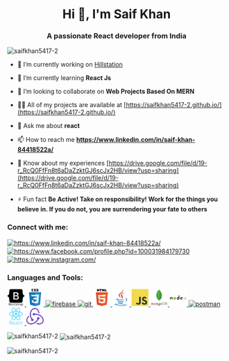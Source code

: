 <h1 align="center">Hi 👋, I'm Saif Khan</h1>
<h3 align="center">A passionate React developer from India</h3>

<p align="left"> <img src="https://komarev.com/ghpvc/?username=saifkhan5417-2&label=Profile%20views&color=0e75b6&style=flat" alt="saifkhan5417-2" /> </p>

- 🔭 I’m currently working on [Hillstation](https://hilling-3e85n1yls-rohit27698.vercel.app/)

- 🌱 I’m currently learning **React Js**

- 👯 I’m looking to collaborate on **Web Projects Based On MERN**

- 👨‍💻 All of my projects are available at [https://saifkhan5417-2.github.io/](https://saifkhan5417-2.github.io/)

- 💬 Ask me about **react**

- 📫 How to reach me **https://www.linkedin.com/in/saif-khan-84418522a/**

- 📄 Know about my experiences [https://drive.google.com/file/d/19-r_RcQ0FfFn8t6aDaZzktGJ6scJx2HB/view?usp=sharing](https://drive.google.com/file/d/19-r_RcQ0FfFn8t6aDaZzktGJ6scJx2HB/view?usp=sharing)

- ⚡ Fun fact **Be Active! Take on responsibility! Work for the things you believe in. If you do not, you are surrendering your fate to others**

<h3 align="left">Connect with me:</h3>
<p align="left">
<a href="https://www.linkedin.com/in/saif-khan-84418522a/" target="blank"><img align="center" src="https://raw.githubusercontent.com/rahuldkjain/github-profile-readme-generator/master/src/images/icons/Social/linked-in-alt.svg" alt="https://www.linkedin.com/in/saif-khan-84418522a/" height="30" width="40" /></a>
<a href="https://www.facebook.com/profile.php?id=100031984179730" target="blank"><img align="center" src="https://raw.githubusercontent.com/rahuldkjain/github-profile-readme-generator/master/src/images/icons/Social/facebook.svg" alt="https://www.facebook.com/profile.php?id=100031984179730" height="30" width="40" /></a>
<a href="https://instagram.com/ittz_me_saif/" target="blank"><img align="center" src="https://raw.githubusercontent.com/rahuldkjain/github-profile-readme-generator/master/src/images/icons/Social/instagram.svg" alt="https://www.instagram.com/" height="30" width="40" /></a>

<h3 align="left">Languages and Tools:</h3>
<p align="left"> <a href="https://getbootstrap.com" target="_blank" rel="noreferrer"> <img src="https://raw.githubusercontent.com/devicons/devicon/master/icons/bootstrap/bootstrap-plain-wordmark.svg" alt="bootstrap" width="40" height="40"/> </a> <a href="https://www.w3schools.com/css/" target="_blank" rel="noreferrer"> <img src="https://raw.githubusercontent.com/devicons/devicon/master/icons/css3/css3-original-wordmark.svg" alt="css3" width="40" height="40"/> </a> <a href="https://firebase.google.com/" target="_blank" rel="noreferrer"> <img src="https://www.vectorlogo.zone/logos/firebase/firebase-icon.svg" alt="firebase" width="40" height="40"/> </a> <a href="https://git-scm.com/" target="_blank" rel="noreferrer"> <img src="https://www.vectorlogo.zone/logos/git-scm/git-scm-icon.svg" alt="git" width="40" height="40"/> </a> <a href="https://www.w3.org/html/" target="_blank" rel="noreferrer"> <img src="https://raw.githubusercontent.com/devicons/devicon/master/icons/html5/html5-original-wordmark.svg" alt="html5" width="40" height="40"/> </a> <a href="https://www.java.com" target="_blank" rel="noreferrer"> <img src="https://raw.githubusercontent.com/devicons/devicon/master/icons/java/java-original.svg" alt="java" width="40" height="40"/> </a> <a href="https://developer.mozilla.org/en-US/docs/Web/JavaScript" target="_blank" rel="noreferrer"> <img src="https://raw.githubusercontent.com/devicons/devicon/master/icons/javascript/javascript-original.svg" alt="javascript" width="40" height="40"/> </a> <a href="https://www.mongodb.com/" target="_blank" rel="noreferrer"> <img src="https://raw.githubusercontent.com/devicons/devicon/master/icons/mongodb/mongodb-original-wordmark.svg" alt="mongodb" width="40" height="40"/> </a> <a href="https://nodejs.org" target="_blank" rel="noreferrer"> <img src="https://raw.githubusercontent.com/devicons/devicon/master/icons/nodejs/nodejs-original-wordmark.svg" alt="nodejs" width="40" height="40"/> </a> <a href="https://postman.com" target="_blank" rel="noreferrer"> <img src="https://www.vectorlogo.zone/logos/getpostman/getpostman-icon.svg" alt="postman" width="40" height="40"/> </a> <a href="https://reactjs.org/" target="_blank" rel="noreferrer"> <img src="https://raw.githubusercontent.com/devicons/devicon/master/icons/react/react-original-wordmark.svg" alt="react" width="40" height="40"/> </a> <a href="https://redux.js.org" target="_blank" rel="noreferrer"> <img src="https://raw.githubusercontent.com/devicons/devicon/master/icons/redux/redux-original.svg" alt="redux" width="40" height="40"/> </a> </p>

<p><img align="left" src="https://github-readme-stats.vercel.app/api/top-langs?username=saifkhan5417-2&show_icons=true&locale=en&layout=compact" alt="saifkhan5417-2" /></p>

<p>&nbsp;<img align="center" src="https://github-readme-stats.vercel.app/api?username=saifkhan5417-2&show_icons=true&locale=en" alt="saifkhan5417-2" /></p>

<p><img align="center" src="https://github-readme-streak-stats.herokuapp.com/?user=saifkhan5417-2&" alt="saifkhan5417-2" /></p>
